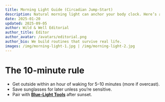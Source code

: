 ```yaml
---
title: Morning Light Guide (Circadian Jump-Start)
description: Natural morning light can anchor your body clock. Here’s a practical plan for busy schedules.
date: 2025-01-20
updated: 2025-09-05
author: Wild & Well Editorial
author_title: Editor
author_avatar: /avatars/editorial.png
author_bio: We build routines that survive real life.
images: /img/morning-light-1.jpg | /img/morning-light-2.jpg
---
```


# The 10-minute rule
- Get outside within an hour of waking for 5–10 minutes (more if overcast).  
- Save sunglasses for later unless you’re sensitive.  
- Pair with **[Blue-Light Tools](/guides/best-blue-light-tools)** after sunset.

